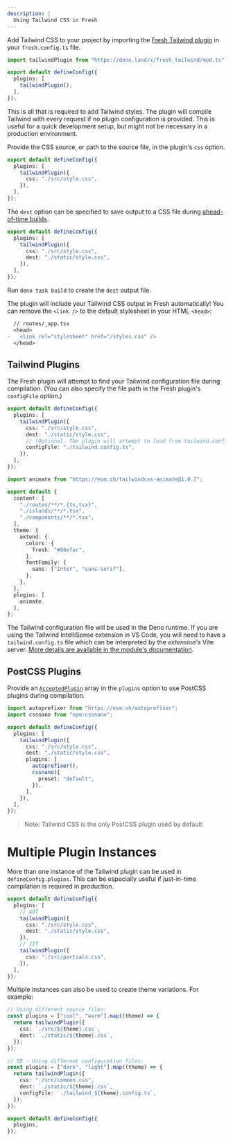 ```yaml
---
description: |
  Using Tailwind CSS in Fresh
---
```


Add Tailwind CSS to your project by importing the
[Fresh Tailwind plugin](https://deno.land/x/fresh_tailwind) in your
`fresh.config.ts` file.

```ts fresh.config.ts
import tailwindPlugin from "https://deno.land/x/fresh_tailwind/mod.ts";

export default defineConfig({
  plugins: [
    tailwindPlugin(),
  ],
});
```

This is all that is required to add Tailwind styles. The plugin will compile
Tailwind with every request if no plugin configuration is provided. This is
useful for a quick development setup, but might not be necessary in a production
environment.

Provide the CSS source, or path to the source file, in the plugin's `css`
option.

```ts fresh.config.ts
export default defineConfig({
  plugins: [
    tailwindPlugin({
      css: "./src/style.css",
    }),
  ],
});
```

The `dest` option can be specified to save output to a CSS file during
[ahead-of-time builds](../concepts/ahead-of-time-builds.md).

```ts fresh.config.ts
export default defineConfig({
  plugins: [
    tailwindPlugin({
      css: "./src/style.css",
      dest: "./static/style.css",
    }),
  ],
});
```

Run `deno task build` to create the `dest` output file.

The plugin will include your Tailwind CSS output in Fresh automatically! You can
remove the `<link />` to the default stylesheet in your HTML `<head>`:

```diff
  // routes/_app.tsx
  <head>
-   <link rel="stylesheet" href="/styles.css" />
  </head>
```

## Tailwind Plugins

The Fresh plugin will attempt to find your Tailwind configuration file during
compilation. (You can also specify the file path in the Fresh plugin's
`configFile` option.)

```ts fresh.config.ts
export default defineConfig({
  plugins: [
    tailwindPlugin({
      css: "./src/style.css",
      dest: "./static/style.css",
      // (Optional. The plugin will attempt to load from tailwind.config.ts, .js, and .mjs)
      configFile: "./tailwind.config.ts",
    }),
  ],
});
```

```ts tailwind.config.ts
import animate from "https://esm.sh/tailwindcss-animate@1.0.7";

export default {
  content: [
    "./routes/**/*.{ts,tsx}",
    "./islands/**/*.tsx",
    "./components/**/*.tsx",
  ],
  theme: {
    extend: {
      colors: {
        fresh: "#86efac",
      },
      fontFamily: {
        sans: ["Inter", "sans-serif"],
      },
    },
  },
  plugins: [
    animate,
  ],
};
```

The Tailwind configuration file will be used in the Deno runtime. If you are
using the Tailwind IntelliSense extension in VS Code, you will need to have a
`tailwind.config.ts` file which can be interpreted by the _extension's_ Vite
server.
[More details are available in the module's documentation](https://deno.land/x/fresh_tailwind#using-intellisense).

## PostCSS Plugins

Provide an [`AcceptedPlugin`](https://deno.land/x/fresh_tailwind/deps.ts?source)
array in the `plugins` option to use PostCSS plugins during compilation.

```ts fresh.config.ts
import autoprefixer from "https://esm.sh/autoprefixer";
import cssnano from "npm:cssnano";

export default defineConfig({
  plugins: [
    tailwindPlugin({
      css: "./src/style.css",
      dest: "./static/style.css",
      plugins: [
        autoprefixer(),
        cssnano({
          preset: "default",
        }),
      ],
    }),
  ],
});
```

> Note: Tailwind CSS is the only PostCSS plugin used by default.

# Multiple Plugin Instances

More than one instance of the Tailwind plugin can be used in
`defineConfig.plugins`. This can be especially useful if just-in-time
compilation is required in production.

```ts fresh.config.ts
export default defineConfig({
  plugins: [
    // AOT
    tailwindPlugin({
      css: "./src/style.css",
      dest: "./static/style.css",
    }),
    // JIT
    tailwindPlugin({
      css: "./src/partials.css",
    }),
  ],
});
```

Multiple instances can also be used to create theme variations. For example:

```ts fresh.config.ts
// Using different source files:
const plugins = ["cool", "warm"].map((theme) => {
  return tailwindPlugin({
    css: `./src/${theme}.css`,
    dest: `./static/${theme}.css`,
  });
});

// OR - Using different configuration files:
const plugins = ["dark", "light"].map((theme) => {
  return tailwindPlugin({
    css: "./src/common.css",
    dest: `./static/${theme}.css`,
    configFile: `./tailwind_${theme}.config.ts`,
  });
});

export default defineConfig({
  plugins,
});
```
